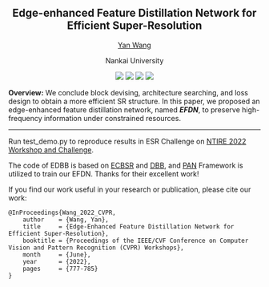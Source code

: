## <div align="center"> Edge-enhanced Feature Distillation Network for Efficient Super-Resolution </div>

<div align="center"> 

[Yan Wang](https://scholar.google.com/citations?user=SXIehvoAAAAJ&hl=en)
</div>

<p align="center"> Nankai University </p>

<p align="center">
<a href="https://openaccess.thecvf.com/content/CVPR2022W/NTIRE/html/Wang_Edge-Enhanced_Feature_Distillation_Network_for_Efficient_Super-Resolution_CVPRW_2022_paper.html" alt="CvF">
    <img src="https://img.shields.io/badge/CVF-NTIRE 2022-367DBD" /></a> 
<a href="https://arxiv.org/abs/2204.08759" alt="arXiv">
    <img src="https://img.shields.io/badge/arXiv-2204.08759-b31b1b.svg?style=flat" /></a>
<a href="https://github.com/icandle/EFDN/blob/main/LICENSE" alt="license">
    <img src="https://img.shields.io/badge/license-Apache--2.0-%23B7A800" /></a> 
<a href="https://data.vision.ee.ethz.ch/cvl/ntire22/posters/Wang_Edge_074-poster-Edge-enhanced%20Feature%20Distillation%20Network%20for%20Efficient%20Super-Resolution.pdf" alt="Poster">
    <img src="https://img.shields.io/badge/poster-NTIRE 2022-brightgreen" /></a> 
</p>



**Overview:** We conclude block devising, architecture searching, and loss design to obtain a more efficient SR structure. In this paper, we proposed an edge-enhanced feature distillation network, named ***EFDN***, to preserve high-frequency information under constrained resources. 

---

Run test_demo.py to reproduce results in ESR Challenge on [NTIRE 2022 Workshop and Challenge](https://data.vision.ee.ethz.ch/cvl/ntire22/).

The code of EDBB is based on [ECBSR](https://github.com/xindongzhang/ECBSR) and [DBB](https://github.com/DingXiaoH/DiverseBranchBlock),
and [PAN](https://github.com/zhaohengyuan1/PAN) Framework is utilized to train our EFDN. Thanks for their excellent work!

If you find our work useful in your research or publication, please cite our work:

```
@InProceedings{Wang_2022_CVPR,
    author    = {Wang, Yan},
    title     = {Edge-Enhanced Feature Distillation Network for Efficient Super-Resolution},
    booktitle = {Proceedings of the IEEE/CVF Conference on Computer Vision and Pattern Recognition (CVPR) Workshops},
    month     = {June},
    year      = {2022},
    pages     = {777-785}
}
```
